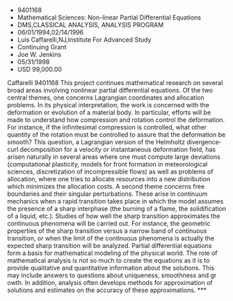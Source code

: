 
* 9401168
* Mathematical Sciences: Non-linear Partial Differential Equations
* DMS,CLASSICAL ANALYSIS, ANALYSIS PROGRAM
* 06/01/1994,02/14/1996
* Luis Caffarelli,NJ,Institute For Advanced Study
* Continuing Grant
* Joe W. Jenkins
* 05/31/1998
* USD 99,000.00

Caffarelli 9401168 This project continues mathematical research on several broad
areas involving nonlinear partial differential equations. Of the two central
themes, one concerns Lagrangian coordinates and allocation problems. In its
physical interpretation, the work is concerned with the deformation or evolution
of a material body. In particular, efforts will be made to understand how
compression and rotation control the deformation. For instance, if the
infinitesimal compression is controlled, what other quantity of the rotation
must be controlled to assure that the deformation be smooth? This question, a
Lagrangian version of the Helmholtz divergence-curl decomposition for a velocity
or instantaneous deformation field, has arisen naturally in several areas where
one must compute large deviations (computational plasticity, models for front
formation in meteorological sciences, discretization of incompressible flows) as
well as problems of allocation, where one tries to allocate resources into a new
distribution which minimizes the allocation costs. A second theme concerns free
boundaries and their singular perturbations. These arise in continuum mechanics
when a rapid transition takes place in which the model assumes the presence of a
sharp interphase (the burning of a flame, the solidification of a liquid, etc.).
Studies of how well the sharp transition approximates the continuous phenomena
will be carried out. For instance, the geometric properties of the sharp
transition versus a narrow band of continuous transition, or when the limit of
the continuous phenomena is actually the expected sharp transition will be
analyzed. Partial differential equations form a basis for mathematical modeling
of the physical world. The role of mathematical analysis is not so much to
create the equations as it is to provide qualitative and quantitative
information about the solutions. This may include answers to questions about
uniqueness, smoothness and gr owth. In addition, analysis often develops methods
for approximation of solutions and estimates on the accuracy of these
approximations. ***
